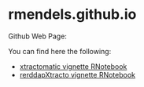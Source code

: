 # rmendels.github.io
Github Web Page:

You can find here the following:

* [xtractomatic vignette RNotebook](https://rmendels.github.io/Usingxtractomatic.nb.html)
* [rerddapXtracto vignette RNotebook](https://rmendels.github.io/UsingrerddapXtracto.nb.html)

